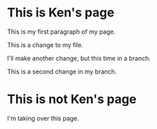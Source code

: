 # This is Ken's page

This is my first paragraph of my page.

This is a change to my file.

I'll make another change, but this time in a branch.

This is a second change in my branch.

# This is not Ken's page

I'm taking over this page.

